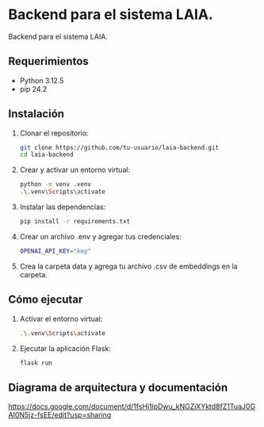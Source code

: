 # Backend para el sistema LAIA.
Backend para el sistema LAIA.

## Requerimientos
- Python 3.12.5
- pip 24.2

## Instalación
1. Clonar el repositorio:
   ```bash
   git clone https://github.com/tu-usuario/laia-backend.git
   cd laia-backend
   ```
2. Crear y activar un entorno virtual:
   ```bash
   python -m venv .venv
   .\.venv\Scripts\activate
   ```

3. Instalar las dependencias:
   ```bash
   pip install -r requirements.txt
   ```

4. Crear un archivo .env y agregar tus credenciales:
   ```bash
   OPENAI_API_KEY="key"
   ```
5. Crea la carpeta data y agrega tu archivo .csv de embeddings en la carpeta.

## Cómo ejecutar
1. Activar el entorno virtual:
   ```bash
   .\.venv\Scripts\activate
   ```

2. Ejecutar la aplicación Flask:
   ```bash
   flask run
   ```

## Diagrama de arquitectura y documentación
https://docs.google.com/document/d/1fsHj1lpDwu_kNGZiXYktd8fZ1TuaJ0GAI0N5jz-fsEE/edit?usp=sharing